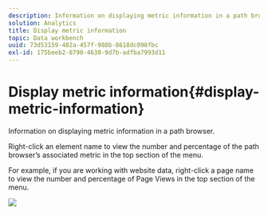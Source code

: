 ```yaml
---
description: Information on displaying metric information in a path browser.
solution: Analytics
title: Display metric information
topic: Data workbench
uuid: 73d53159-482a-457f-988b-8618dc098fbc
exl-id: 175beeb2-8790-4638-9d7b-adfba7993d11
---
```

# Display metric information{#display-metric-information}

Information on displaying metric information in a path browser.

Right-click an element name to view the number and percentage of the path browser’s associated metric in the top section of the menu.

For example, if you are working with website data, right-click a page name to view the number and percentage of Page Views in the top section of the menu.

![](assets/vis_PathBrowser_info.png)
